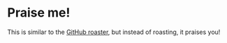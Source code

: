 # Praise me!

This is similar to the [GitHub roaster](https://github-roast.pages.dev/), but instead of roasting, it praises you!
